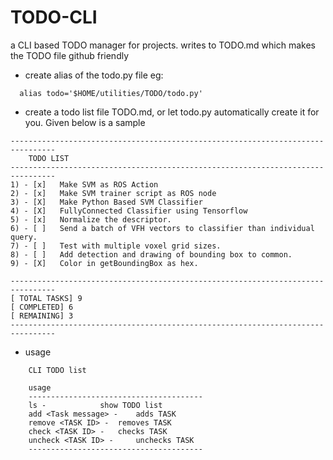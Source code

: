 # TODO-CLI
a CLI based TODO manager for projects. writes to TODO.md which makes the TODO file github friendly 


- create alias of the todo.py file
eg:
```
  alias todo='$HOME/utilities/TODO/todo.py'
```
- create a todo list file TODO.md, or let todo.py automatically create it for you. Given below is a sample
```
-------------------------------------------------------------------------------- 
	TODO LIST
--------------------------------------------------------------------------------
1) - [x]   Make SVM as ROS Action
2) - [x]   Make SVM trainer script as ROS node
3) - [X]   Make Python Based SVM Classifier
4) - [X]   FullyConnected Classifier using Tensorflow
5) - [x]   Normalize the descriptor.
6) - [ ]   Send a batch of VFH vectors to classifier than individual query.
7) - [ ]   Test with multiple voxel grid sizes.
8) - [ ]   Add detection and drawing of bounding box to common.
9) - [X]   Color in getBoundingBox as hex.

--------------------------------------------------------------------------------
[ TOTAL TASKS] 9
[ COMPLETED] 6
[ REMAINING] 3
--------------------------------------------------------------------------------
```
- usage
```
	CLI TODO list

	usage
	---------------------------------------
	ls - 			show TODO list
	add <Task message> - 	adds TASK 
	remove <TASK ID> - 	removes TASK 
	check <TASK ID> - 	checks TASK 
	uncheck <TASK ID> - 	unchecks TASK  
	---------------------------------------
```
